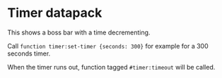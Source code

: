 # Timer datapack

This shows a boss bar with a time decrementing.

Call `function timer:set-timer {seconds: 300}` for example for a 300
seconds timer.

When the timer runs out, function tagged `#timer:timeout` will be
called.
